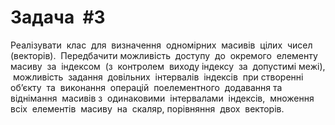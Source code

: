 # Задача​ ​ #3 
Реалізувати​ ​ клас​ ​ для​ ​ визначення​ ​ одномірних​ ​ масивів​ ​ цілих​ ​ чисел​ ​ (векторів).​ ​ Передбачити можливість​ ​ доступу​ ​ до​ ​ окремого​ ​ елементу​ ​ масиву​ ​ за​ ​ індексом​ ​ (з​ ​ контролем​ ​ виходу індексу​ ​ за​ ​ допустимі​ ​ межі),​ ​ можливість​ ​ задання​ ​ довільних​ ​ інтервалів​ ​ індексів​ ​ при створенні​ ​ об’єкту​ ​ та​ ​ виконання​ ​ операцій​ ​ поелементного​ ​ додавання​ ​ та​ ​ віднімання​ ​ масивів з​ ​ одинаковими​ ​ інтервалами​ ​ індексів,​ ​ множення​ ​ всіх​ ​ елементів​ ​ масиву​ ​ на​ ​ скаляр, порівняння​ ​ двох​ ​ векторів.
